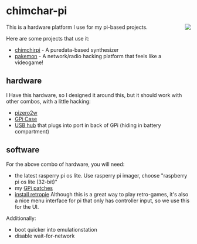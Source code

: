 # chimchar-pi

<img src="https://assets.pokemon.com/assets/cms2/img/pokedex/full/390.png" align="right" />

This is a hardware platform I use for my pi-based projects.

Here are some projects that use it:

- [chimchirpi](https://github.com/konsumer/chimchirp) - A puredata-based synthesizer
- [pakemon](https://github.com/notnullgames/pakemon) - A network/radio hacking platform that feels like a videogame!

## hardware

I Have this hardware, so I designed it around this, but it should work with other combos, with a little hacking:

- [pizero2w](https://www.raspberrypi.com/products/raspberry-pi-zero-2-w/)
- [GPi Case](https://retroflag.com/GPi-CASE.html)
- [USB hub](https://www.amazon.com/LoveRPi-MicroUSB-Port-Black-Raspberry/dp/B01HYJLZH6/ref=sr_1_4?keywords=Pi+Zero+USB&qid=1645331418&sr=8-4) that plugs into port in back of GPi (hiding in battery compartment)

## software

For the above combo of hardware, you will need:

- the latest rasperry pi os lite. Use rasperry pi imager, choose "raspberry pi os lite (32-bit)"
- my [GPi patches](gpi-pizero2w/boot)
- [install retropie](https://retropie.org.uk/docs/Manual-Installation/) Although this is a great way to play retro-games, it's also a nice menu interface for pi that only has controller input, so we use this for the UI.

Additionally:

- boot quicker into emulationstation
- disable wait-for-network
